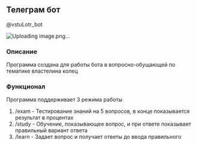 ## Телеграм бот 
@vstuLotr_bot


![Uploading image.png…]()


### Описание 
Программа создана для работы бота в вопросно-обущающей по тематике властелина колец

### Функционал
Программа поддерживает 3 режима работы
 1. /exam - Тестирование знаний на 5 вопросов, в конце показывается результат в процентах 
 2. /study - Обучение, показывающее вопрос, и при ответе показывает правильный  вариант ответа
 3. /learn - Задает вопрос и получает ответы до ввода правильного


